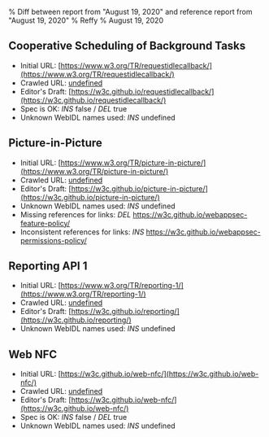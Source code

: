 % Diff between report from "August 19, 2020" and reference report from "August 19, 2020"
% Reffy
% August 19, 2020

## Cooperative Scheduling of Background Tasks

- Initial URL: [https://www.w3.org/TR/requestidlecallback/](https://www.w3.org/TR/requestidlecallback/)
- Crawled URL: [undefined](undefined)
- Editor's Draft: [https://w3c.github.io/requestidlecallback/](https://w3c.github.io/requestidlecallback/)
- Spec is OK: *INS* false / *DEL* true
- Unknown WebIDL names used: *INS* undefined


## Picture-in-Picture

- Initial URL: [https://www.w3.org/TR/picture-in-picture/](https://www.w3.org/TR/picture-in-picture/)
- Crawled URL: [undefined](undefined)
- Editor's Draft: [https://w3c.github.io/picture-in-picture/](https://w3c.github.io/picture-in-picture/)
- Unknown WebIDL names used: *INS* undefined
- Missing references for links: *DEL* https://w3c.github.io/webappsec-feature-policy/
- Inconsistent references for links: *INS* https://w3c.github.io/webappsec-permissions-policy/


## Reporting API 1

- Initial URL: [https://www.w3.org/TR/reporting-1/](https://www.w3.org/TR/reporting-1/)
- Crawled URL: [undefined](undefined)
- Editor's Draft: [https://w3c.github.io/reporting/](https://w3c.github.io/reporting/)
- Unknown WebIDL names used: *INS* undefined


## Web NFC

- Initial URL: [https://w3c.github.io/web-nfc/](https://w3c.github.io/web-nfc/)
- Crawled URL: [undefined](undefined)
- Editor's Draft: [https://w3c.github.io/web-nfc/](https://w3c.github.io/web-nfc/)
- Spec is OK: *INS* false / *DEL* true
- Unknown WebIDL names used: *INS* undefined


